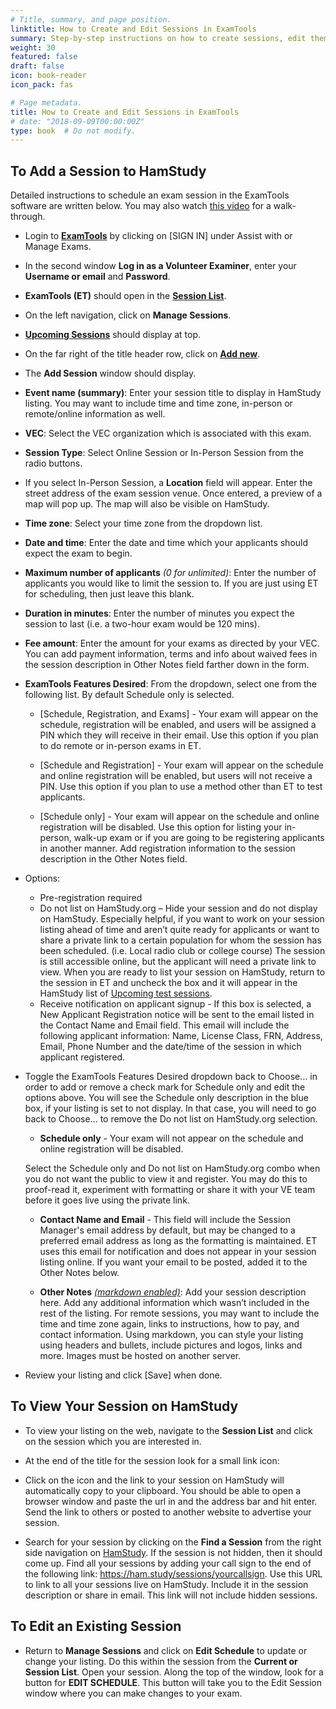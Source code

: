 ```yaml
---
# Title, summary, and page position.
linktitle: How to Create and Edit Sessions in ExamTools
summary: Step-by-step instructions on how to create sessions, edit them after creation, and make any needed changes.
weight: 30
featured: false
draft: false
icon: book-reader
icon_pack: fas

# Page metadata.
title: How to Create and Edit Sessions in ExamTools
# date: "2018-09-09T00:00:00Z"
type: book  # Do not modify.
---
```


## To Add a Session to HamStudy

Detailed instructions to schedule an exam session in the ExamTools software are written below.  You may also watch [this video](https://www.youtube.com/watch?v=vyoIsFpNkZ8&list=PLDxsQ4bjUNnppBmsjEE9vad-ZuQonD8Bp&index=3) for a walk-through.

* Login to **[ExamTools](https://Exam.Tools)** by clicking on [SIGN IN] under Assist with or Manage Exams.

* In the second window **Log in as a Volunteer Examiner**, enter your **Username or email** and **Password**.

* **ExamTools (ET)** should open in the **[Session List](https://exam.tools/ve/sessions)**.

* On the left navigation, click on **Manage Sessions**.

* **[Upcoming Sessions](https://exam.tools/admin/sessions)** should display at top.

* On the far right of the title header row, click on **[Add new](https://exam.tools/admin/newSession)**.

* The **Add Session** window should display.  

* **Event name (summary)**:  Enter your session title to display in HamStudy listing. You may want to include time and time zone, in-person or remote/online information as well.

* **VEC**:  Select the VEC organization which is associated with this exam.

* **Session Type**:  Select Online Session or In-Person Session from the radio buttons.

* If you select In-Person Session, a **Location** field will appear.  Enter the street address of the exam session venue.  Once entered, a preview of a map will pop up.  The map will also be visible on HamStudy.

* **Time zone**: Select your time zone from the dropdown list.

* **Date and time**: Enter the date and time which your applicants should expect the exam to begin.

* **Maximum number of applicants** *(0 for unlimited)*:  Enter the number of applicants you would like to limit the session to.  If you are just using ET for scheduling, then just leave this blank.

* **Duration in minutes**:  Enter the number of minutes you expect the session to last (i.e. a two-hour exam would be 120 mins).

* **Fee amount**: Enter the amount for your exams as directed by your VEC. You can add payment information, terms and info about waived fees in the session description in Other Notes field farther down in the form.

* **ExamTools Features Desired**:  From the dropdown, select one from the following list. By default Schedule only is selected.

  * [Schedule, Registration, and Exams] - Your exam will appear on the schedule, registration will be enabled, and users will be assigned a PIN which they will receive in their email.  Use this option if you plan to do remote or in-person exams in ET.

  * [Schedule and Registration] - Your exam will appear on the schedule and online registration will be enabled, but users will not receive a PIN.  Use this option if you plan to use a method other than ET to test applicants.

  * [Schedule only] - Your exam will appear on the schedule and online registration will be disabled.  Use this option for listing your in-person, walk-up exam or if you are going to be registering applicants in another manner.  Add registration information to the session description in the Other Notes field.

* Options:  
  * Pre-registration required
  * Do not list on HamStudy.org – Hide your session and do not display on HamStudy.  Especially helpful, if you want to work on your session listing ahead of time and aren’t quite ready for applicants or want to share a private link to a certain population for whom the session has been scheduled.  (i.e. Local radio club or college course)  The session is still accessible online, but the applicant will need a private link to view.  When you are ready to list your session on HamStudy, return to the session in ET and uncheck the box and it will appear in the HamStudy list of [Upcoming test sessions](https://ham.study/sessions). 
  * Receive notification on applicant signup - If this box is selected, a New Applicant Registration notice will be sent to the email listed in the Contact Name and Email field. This email will include the following applicant information: Name, License Class, FRN, Address, Email, Phone Number and the date/time of the session in which applicant registered.

* Toggle the ExamTools Features Desired dropdown back to Choose… in order to add or remove a check mark for Schedule only and edit the options above.  You will see the Schedule only description in the blue box, if your listing is set to not display.  In that case, you will need to go back to Choose... to remove the Do not list on HamStudy.org selection.

  * **Schedule only** - Your exam will not appear on the schedule and online registration will be disabled.

  Select the Schedule only and Do not list on HamStudy.org combo when you do not want the public to view it and register.  You may do this to proof-read it, experiment with formatting or share it with your VE team before it goes live using the private link.
  
  * **Contact Name and Email** - This field will include the Session Manager's email address by default, but may be changed to a preferred email address as long as the formatting is maintained.  ET uses this email for notification and does not appear in your session listing online.  If you want your email to be posted, added it to the Other Notes below.

  * **Other Notes** *[(markdown enabled)](https://markdownguide.org)*:  Add your session description here.  Add any additional information which wasn’t included in the rest of the listing.  For remote sessions, you may want to include the time and time zone again, links to instructions, how to pay, and contact information.  Using markdown, you can style your listing using headers and bullets, include pictures and logos, links and more.  Images must be hosted on another server.

* Review your listing and click [Save] when done.

## To View Your Session on HamStudy

* To view your listing on the web, navigate to the **Session List** and click on the session which you are interested in.  

* At the end of the title for the session look for a small link icon:  

* Click on the icon and the link to your session on HamStudy will automatically copy to your clipboard.  You should be able to open a browser window and paste the url in and the address bar and hit enter.  Send the link to others or posted to another website to advertise your session.  

* Search for your session by clicking on the **Find a Session** from the right side navigation on [HamStudy](https://ham.study).  If the session is not hidden, then it should come up.  Find all your sessions by adding your call sign to the end of the following link: https://ham.study/sessions/yourcallsign.  Use this URL to link to all your sessions live on HamStudy.  Include it in the session description or share in email. This link will not include hidden sessions.

## To Edit an Existing Session

* Return to **Manage Sessions** and click on **Edit Schedule** to update or change your listing.  Do this within the session from the **Current or Session List**.  Open your session.  Along the top of the window, look for a button for **EDIT SCHEDULE**.  This button will take you to the Edit Session window where you can make changes to your exam.  
